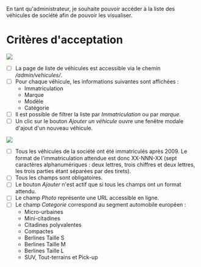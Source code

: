En tant qu'administrateur, je souhaite pouvoir accéder à la liste des véhicules de société afin de pouvoir les visualiser.

# Critères d'acceptation

![](https://github.com/DiginamicFormation/ressources-atelier/raw/master/gestion-du-transport/admin.vehicules.liste.png)

* [ ] La page de liste de véhicules est accessible via le chemin _/admin/vehicules/_.
* [ ] Pour chaque véhicule, les informations suivantes sont affichées :
  * Immatriculation
  * Marque
  * Modèle
  * Catégorie
* [ ] Il est possible de filtrer la liste par _Immatriculation_ ou par _marque_.
* [ ] Un clic sur le bouton _Ajouter un véhicule_ ouvre une fenêtre modale d'ajout d'un nouveau véhicule.

![](https://github.com/DiginamicFormation/ressources-atelier/raw/master/gestion-du-transport/admin.vehicules.liste.ajouter.png)

* [ ] Tous les véhicules de la société ont été immatriculés après 2009. Le format de l'immatriculation attendue est donc XX-NNN-XX (sept caractères alphanumériques : deux lettres, trois chiffres et deux lettres, les trois parties étant séparées par des tirets).
* [ ] Tous les champs sont obligatoires.
* [ ] Le bouton _Ajouter_ n'est actif que si tous les champs ont un format attendu.
* [ ] Le champ _Photo_ représente une URL accessible en ligne.
* [ ] Le champ _Categorie_ correspond au segment automobile européen : 
  * Micro-urbaines
  * Mini-citadines
  * Citadines polyvalentes
  * Compactes
  * Berlines Taille S
  * Berlines Taille M
  * Berlines Taille L
  * SUV, Tout-terrains et Pick-up
